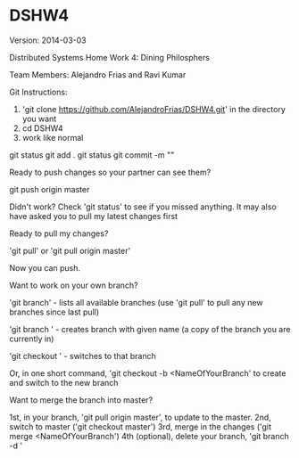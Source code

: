DSHW4
=====

Version: 2014-03-03

Distributed Systems Home Work 4: Dining Philosphers

Team Members: Alejandro Frias and Ravi Kumar

Git Instructions:
  1. 'git clone https://github.com/AlejandroFrias/DSHW4.git' in the directory you want
  2. cd DSHW4
  3. work like normal

git status
git add .
git status
git commit -m "<Your Commit Message Here>"

Ready to push changes so your partner can see them?

git push origin master

Didn't work?
Check 'git status' to see if you missed anything.
It may also have asked you to pull my latest changes first

Ready to pull my changes?

'git pull' or 'git pull origin master'

Now you can push.

Want to work on your own branch?

'git branch' - lists all available branches (use 'git pull' to pull any new branches since last pull)

'git branch <NameOfYourBranch>' - creates branch with given name (a copy of the branch you are currently in)

'git checkout <NameOfYourBranch>' - switches to that branch

Or, in one short command, 'git checkout -b <NameOfYourBranch' to create and switch to the new branch

Want to merge the branch into master?

1st, in your branch, 'git pull origin master', to update to the master.
2nd, switch to master ('git checkout master')
3rd, merge in the changes ('git merge <NameOfYourBranch')
4th (optional), delete your branch, 'git branch -d <NameOfYourBranch>'

